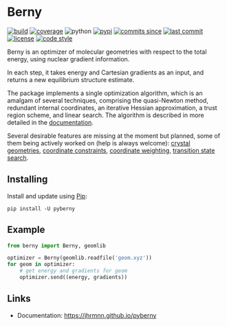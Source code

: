 # Berny

[![build](https://img.shields.io/travis/jhrmnn/pyberny/master.svg)](https://travis-ci.org/jhrmnn/pyberny)
[![coverage](https://img.shields.io/codecov/c/github/jhrmnn/pyberny.svg)](https://codecov.io/gh/jhrmnn/pyberny)
![python](https://img.shields.io/pypi/pyversions/pyberny.svg)
[![pypi](https://img.shields.io/pypi/v/pyberny.svg)](https://pypi.org/project/pyberny/)
[![commits since](https://img.shields.io/github/commits-since/jhrmnn/pyberny/latest.svg)](https://github.com/jhrmnn/pyberny/releases)
[![last commit](https://img.shields.io/github/last-commit/jhrmnn/pyberny.svg)](https://github.com/jhrmnn/pyberny/commits/master)
[![license](https://img.shields.io/github/license/jhrmnn/pyberny.svg)](https://github.com/jhrmnn/pyberny/blob/master/LICENSE)
[![code style](https://img.shields.io/badge/code%20style-black-202020.svg)](https://github.com/ambv/black)

Berny is an optimizer of molecular geometries with respect to the total energy, using nuclear gradient information.

In each step, it takes energy and Cartesian gradients as an input, and returns a new equilibrium structure estimate.

The package implements a single optimization algorithm, which is an amalgam of several techniques, comprising the quasi-Newton method, redundant internal coordinates, an iterative Hessian approximation, a trust region scheme, and linear search. The algorithm is described in more detailed in the [documentation](https://jhrmnn.github.io/pyberny/algorithm.html).

Several desirable features are missing at the moment but planned, some of them being actively worked on (help is always welcome): [crystal geometries](https://github.com/jhrmnn/pyberny/issues/5), [coordinate constraints](https://github.com/jhrmnn/pyberny/issues/14), [coordinate weighting](https://github.com/jhrmnn/pyberny/issues/32), [transition state search](https://github.com/jhrmnn/pyberny/issues/4).

## Installing

Install and update using [Pip](https://pip.pypa.io/en/stable/quickstart/):

```
pip install -U pyberny
```

## Example

```python
from berny import Berny, geomlib

optimizer = Berny(geomlib.readfile('geom.xyz'))
for geom in optimizer:
    # get energy and gradients for geom
    optimizer.send((energy, gradients))
```

## Links

- Documentation: <https://jhrmnn.github.io/pyberny>
